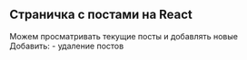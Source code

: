 <h2>Страничка с постами на React</h2>
Можем просматривать текущие посты и добавлять новые
<br>
Добавить:
- удаление постов
